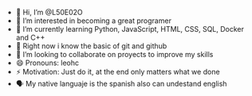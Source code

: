 - 👋 Hi, I’m @L50E02O
- 👀 I’m interested in becoming a great programer 
- 🌱 I’m currently learning Python, JavaScript, HTML, CSS, SQL, Docker and C++
- 🤗 Right now i know the basic of git and github
- 💞️ I’m looking to collaborate on proyects to improve my skills
- 😄 Pronouns: leohc
- ⚡ Motivation: Just do it, at the end only matters what we done
- 🗣️ My native languaje is the spanish also can undestand english

<!---
L50E02O/L50E02O is a ✨ special ✨ repository because its `README.md` (this file) appears on your GitHub profile.
You can click the Preview link to take a look at your changes.
--->
